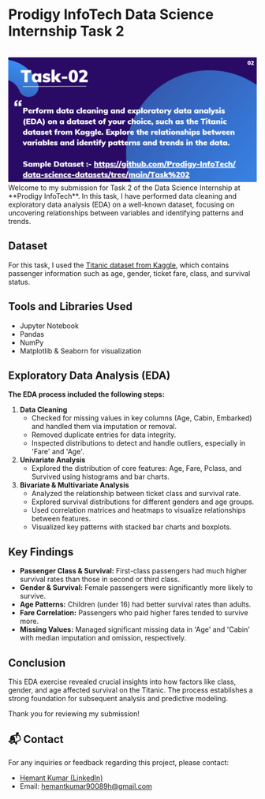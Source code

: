 # Prodigy InfoTech Data Science Internship Task 2

<br>
<img src="https://github.com/hemant2186/PRODIGY_DS_02/blob/a12d7718a5c2da16d369f6215cc6f71a9e7414c1/ds2.png">
Welcome to my submission for Task 2 of the Data Science Internship at **Prodigy InfoTech**. In this task, I have performed data cleaning and exploratory data analysis (EDA) on a well-known dataset, focusing on uncovering relationships between variables and identifying patterns and trends.

## Dataset

For this task, I used the [Titanic dataset from Kaggle](https://www.kaggle.com/c/titanic/data), which contains passenger information such as age, gender, ticket fare, class, and survival status.

## Tools and Libraries Used

- Jupyter Notebook
- Pandas
- NumPy
- Matplotlib \& Seaborn for visualization


## Exploratory Data Analysis (EDA)

**The EDA process included the following steps:**

1. **Data Cleaning**
    - Checked for missing values in key columns (Age, Cabin, Embarked) and handled them via imputation or removal.
    - Removed duplicate entries for data integrity.
    - Inspected distributions to detect and handle outliers, especially in 'Fare' and 'Age'.
2. **Univariate Analysis**
    - Explored the distribution of core features: Age, Fare, Pclass, and Survived using histograms and bar charts.
3. **Bivariate \& Multivariate Analysis**
    - Analyzed the relationship between ticket class and survival rate.
    - Explored survival distributions for different genders and age groups.
    - Used correlation matrices and heatmaps to visualize relationships between features.
    - Visualized key patterns with stacked bar charts and boxplots.

## Key Findings

- **Passenger Class \& Survival:** First-class passengers had much higher survival rates than those in second or third class.
- **Gender \& Survival:** Female passengers were significantly more likely to survive.
- **Age Patterns:** Children (under 16) had better survival rates than adults.
- **Fare Correlation:** Passengers who paid higher fares tended to survive more.
- **Missing Values:** Managed significant missing data in 'Age' and 'Cabin' with median imputation and omission, respectively.


## Conclusion

This EDA exercise revealed crucial insights into how factors like class, gender, and age affected survival on the Titanic. The process establishes a strong foundation for subsequent analysis and predictive modeling.

Thank you for reviewing my submission!

## 📬 Contact

For any inquiries or feedback regarding this project, please contact:

- [Hemant Kumar (LinkedIn)](https://www.linkedin.com/in/hemant-kumar-171472210?utm_source=share&utm_campaign=share_via&utm_content=profile&utm_medium=android_app)
- Email: hemantkumar90089h@gmail.com

<div style="text-align: center"></div>

[^1]: README-1.md

[^2]: image.jpg

